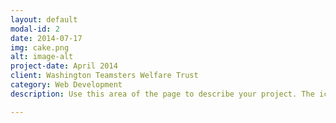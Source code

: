 ```yaml
---
layout: default
modal-id: 2
date: 2014-07-17
img: cake.png
alt: image-alt
project-date: April 2014
client: Washington Teamsters Welfare Trust
category: Web Development
description: Use this area of the page to describe your project. The icon above is part of a free icon set by <a href="https://sellfy.com/p/8Q9P/jV3VZ/">Flat Icons</a>. On their website, you can download their free set with 16 icons, or you can purchase the entire set with 146 icons for only $12!

---
```

